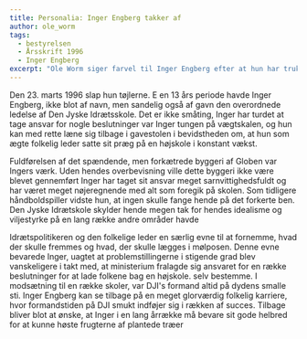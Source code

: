 ```yaml
---
title: Personalia: Inger Engberg takker af
author: ole_worm
tags:
  - bestyrelsen
  - Årsskrift 1996
  - Inger Engberg
excerpt: "Ole Worm siger farvel til Inger Engberg efter at hun har trukket sig fra formandsposten på DJI.."
---
```


Den 23. marts 1996 slap hun tøjlerne. E en 13 års periode havde Inger Engberg, ikke blot af navn, men sandelig også af gavn den overordnede ledelse af Den Jyske Idrætsskole. Det er ikke småting, Inger har turdet at tage ansvar for nogle beslutninger var Inger tungen på vægtskalen, og hun kan med rette læne sig tilbage i gavestolen i bevidstheden om, at hun som ægte folkelig leder satte sit præg på en højskole i konstant vækst.

Fuldførelsen af det spændende, men forkætrede byggeri af Globen var Ingers værk. Uden hendes overbevisning ville dette byggeri ikke være blevet gennemført Inger har taget sit ansvar meget sarnvittighedsfuldt og har været meget nøjeregnende med alt som foregik på skolen. Som tidligere håndboldspiller vidste hun, at ingen skulle fange hende på det forkerte ben. Den Jyske Idrætskole skylder hende megen tak for hendes idealisme og viljestyrke på en lang række andre områder havde

Idrætspolitikeren og den folkelige leder en særlig evne til at fornemme, hvad der skulle fremmes og hvad, der skulle lægges i mølposen. Denne evne bevarede Inger, uagtet at problemstillingerne i stigende grad blev vanskeligere i takt med, at ministerium fralagde sig ansvaret for en række beslutninger for at lade folkene bag en højskole. selv bestemme. I modsætning til en række skoler, var DJI's formand altid på dydens smalle sti. Inger Engberg kan se tilbage på en meget glorværdig folkelig karriere, hvor formandstiden på DJI smukt indføjer sig i rækken af succes. Tilbage bliver blot at ønske, at Inger i en lang årrække må bevare sit gode helbred for at kunne høste frugterne af plantede træer
